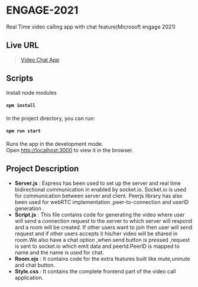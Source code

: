 # ENGAGE-2021
Real Time video calling app with chat feature(Microsoft engage 2021)

## Live URL

>[Video Chat App](https://video-call-engage.herokuapp.com/)
## Scripts

  Install node modules
  
 #### `npm install`

  In the project directory, you can run:

#### `npm run start`

  Runs the app in the development mode.<br>
  Open [http://localhost:3000](http://localhost:3000) to view it in the browser.
  
## Project Description

* **Server.js** : Express has been used to set up the server and real time bidirectional communication in enabled by socket.io. Socket.io is used for communication between server and client. Peerjs library has also been used for webRTC implementation ,peer-to-connection and userID generation .
* **Script.js** : This file contains code for generating the video where user will send a connection request to the server to which server will respond and a room will be created.
 If other users want to join then user will send request and if other users accepts it his/her video will be shared in room.We also have a chat option ,when send button is 
 pressed ,request is sent to socket.io which emit data and peerId.PeerID is mapped to name and the name is used for chat.
* **Room.ejs** : It contains code for the extra features built like mute,unmute and chat button.
* **Style.css** : It contains the complete frontend part of the video call application.
